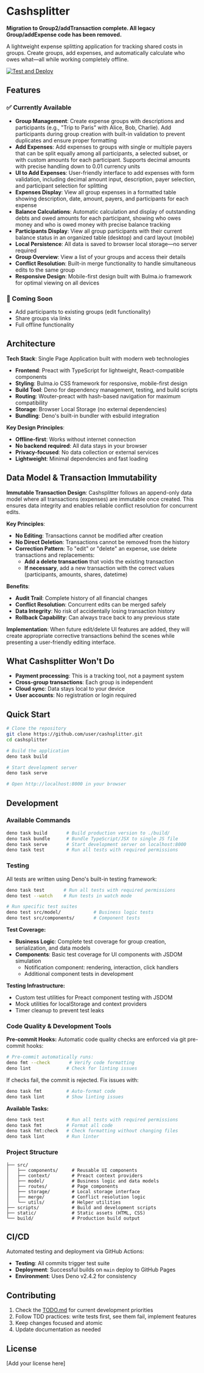 # Cashsplitter

**Migration to Group2/addTransaction complete. All legacy Group/addExpense code
has been removed.**

A lightweight expense splitting application for tracking shared costs in groups.
Create groups, add expenses, and automatically calculate who owes what—all while
working completely offline.

[![Test and Deploy](https://github.com/user/cashsplitter/actions/workflows/test-and-deploy.yml/badge.svg)](https://github.com/user/cashsplitter/actions/workflows/test-and-deploy.yml)

## Features

### ✅ Currently Available

- **Group Management**: Create expense groups with descriptions and participants
  (e.g., "Trip to Paris" with Alice, Bob, Charlie). Add participants during
  group creation with built-in validation to prevent duplicates and ensure
  proper formatting
- **Add Expenses**: Add expenses to groups with single or multiple payers that
  can be split equally among all participants, a selected subset, or with custom
  amounts for each participant. Supports decimal amounts with precise handling
  down to 0.01 currency units
- **UI to Add Expenses**: User-friendly interface to add expenses with form
  validation, including decimal amount input, description, payer selection, and
  participant selection for splitting
- **Expenses Display**: View all group expenses in a formatted table showing
  description, date, amount, payers, and participants for each expense
- **Balance Calculations**: Automatic calculation and display of outstanding
  debts and owed amounts for each participant, showing who owes money and who is
  owed money with precise balance tracking
- **Participants Display**: View all group participants with their current
  balance status in an organized table (desktop) and card layout (mobile)
- **Local Persistence**: All data is saved to browser local storage—no server
  required
- **Group Overview**: View a list of your groups and access their details
- **Conflict Resolution**: Built-in merge functionality to handle simultaneous
  edits to the same group
- **Responsive Design**: Mobile-first design built with Bulma.io framework for
  optimal viewing on all devices

### 🚧 Coming Soon

- Add participants to existing groups (edit functionality)
- Share groups via links
- Full offline functionality

## Architecture

**Tech Stack**: Single Page Application built with modern web technologies

- **Frontend**: Preact with TypeScript for lightweight, React-compatible
  components
- **Styling**: Bulma.io CSS framework for responsive, mobile-first design
- **Build Tool**: Deno for dependency management, testing, and build scripts
- **Routing**: Wouter-preact with hash-based navigation for maximum
  compatibility
- **Storage**: Browser Local Storage (no external dependencies)
- **Bundling**: Deno's built-in bundler with esbuild integration

**Key Design Principles**:

- **Offline-first**: Works without internet connection
- **No backend required**: All data stays in your browser
- **Privacy-focused**: No data collection or external services
- **Lightweight**: Minimal dependencies and fast loading

## Data Model & Transaction Immutability

**Immutable Transaction Design**: Cashsplitter follows an append-only data model
where all transactions (expenses) are immutable once created. This ensures data
integrity and enables reliable conflict resolution for concurrent edits.

**Key Principles**:

- **No Editing**: Transactions cannot be modified after creation
- **No Direct Deletion**: Transactions cannot be removed from the history
- **Correction Pattern**: To "edit" or "delete" an expense, use delete
  transactions and replacements:
  - **Add a delete transaction** that voids the existing transaction
  - **If necessary**, add a new transaction with the correct values
    (participants, amounts, shares, datetime)

**Benefits**:

- **Audit Trail**: Complete history of all financial changes
- **Conflict Resolution**: Concurrent edits can be merged safely
- **Data Integrity**: No risk of accidentally losing transaction history
- **Rollback Capability**: Can always trace back to any previous state

**Implementation**: When future edit/delete UI features are added, they will
create appropriate corrective transactions behind the scenes while presenting a
user-friendly editing interface.

## What Cashsplitter Won't Do

- **Payment processing**: This is a tracking tool, not a payment system
- **Cross-group transactions**: Each group is independent
- **Cloud sync**: Data stays local to your device
- **User accounts**: No registration or login required

## Quick Start

```bash
# Clone the repository
git clone https://github.com/user/cashsplitter.git
cd cashsplitter

# Build the application
deno task build

# Start development server
deno task serve

# Open http://localhost:8000 in your browser
```

## Development

### Available Commands

```bash
deno task build       # Build production version to ./build/
deno task bundle      # Bundle TypeScript/JSX to single JS file
deno task serve       # Start development server on localhost:8000
deno task test        # Run all tests with required permissions
```

### Testing

All tests are written using Deno's built-in testing framework:

```bash
deno task test       # Run all tests with required permissions
deno test --watch    # Run tests in watch mode

# Run specific test suites
deno test src/model/            # Business logic tests
deno test src/components/       # Component tests
```

**Test Coverage:**

- **Business Logic**: Complete test coverage for group creation, serialization,
  and data models
- **Components**: Basic test coverage for UI components with JSDOM simulation
  - Notification component: rendering, interaction, click handlers
  - Additional component tests in development

**Testing Infrastructure:**

- Custom test utilities for Preact component testing with JSDOM
- Mock utilities for localStorage and context providers
- Timer cleanup to prevent test leaks

### Code Quality & Development Tools

**Pre-commit Hooks:** Automatic code quality checks are enforced via git
pre-commit hooks:

```bash
# Pre-commit automatically runs:
deno fmt --check       # Verify code formatting
deno lint             # Check for linting issues
```

If checks fail, the commit is rejected. Fix issues with:

```bash
deno task fmt         # Auto-format code
deno task lint        # Show linting issues
```

**Available Tasks:**

```bash
deno task test        # Run all tests with required permissions
deno task fmt         # Format all code
deno task fmt:check   # Check formatting without changing files
deno task lint        # Run linter
```

### Project Structure

```
├── src/
│   ├── components/     # Reusable UI components
│   ├── context/        # Preact context providers
│   ├── model/          # Business logic and data models
│   ├── routes/         # Page components
│   ├── storage/        # Local storage interface
│   ├── merge/          # Conflict resolution logic
│   └── utils/          # Helper utilities
├── scripts/            # Build and development scripts
├── static/             # Static assets (HTML, CSS)
└── build/              # Production build output
```

## CI/CD

Automated testing and deployment via GitHub Actions:

- **Testing**: All commits trigger test suite
- **Deployment**: Successful builds on `main` deploy to GitHub Pages
- **Environment**: Uses Deno v2.4.2 for consistency

## Contributing

1. Check the [TODO.md](./TODO.md) for current development priorities
2. Follow TDD practices: write tests first, see them fail, implement features
3. Keep changes focused and atomic
4. Update documentation as needed

## License

[Add your license here]
